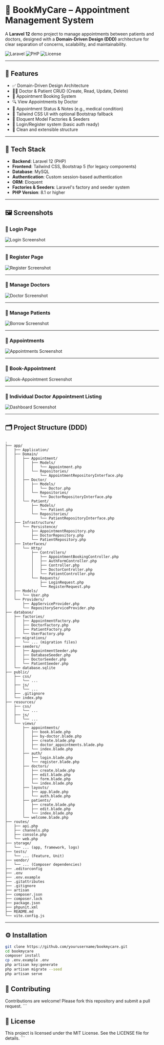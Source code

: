 # 📅 BookMyCare – Appointment Management System

A **Laravel 12** demo project to manage appointments between patients and doctors, designed with a **Domain-Driven Design (DDD)** architecture for clear separation of concerns, scalability, and maintainability.

![Laravel](https://img.shields.io/badge/Laravel-12-red.svg)
![PHP](https://img.shields.io/badge/PHP-8.2-blue.svg)
![License](https://img.shields.io/badge/license-MIT-green.svg)

---

## 🌟 Features

- ✅ Domain-Driven Design Architecture
- 👨‍⚕️ Doctor & Patient CRUD (Create, Read, Update, Delete)
- 📅 Appointment Booking System
- 🔍 View Appointments by Doctor
- 🧾 Appointment Status & Notes (e.g., medical condition)
- 🎨 Tailwind CSS UI with optional Bootstrap fallback
- 🧪 Eloquent Model Factories & Seeders
- 🔐 Login/Register system (basic auth ready)
- 🏥 Clean and extensible structure

---


## 🧱 Tech Stack

- **Backend**: Laravel 12 (PHP)
- **Frontend**: Tailwind CSS, Bootstrap 5 (for legacy components)
- **Database**: MySQL
- **Authentication**: Custom session-based authentication
- **ORM**: Eloquent
- **Factories & Seeders**: Laravel's factory and seeder system
- **PHP Version**: 8.1 or higher
---

## 🖼️ Screenshots

### 📌 Login Page

![Login Screenshot](public/images/login.png)

---

### 📌 Register Page

![Register Screenshot](public/images/register.png)

---


### 📌 Manage Doctors

![Doctor Screenshot](public/images/doctor-crud.png)

---

### 📌 Manage Patients

![Borrow Screenshot](public/images/patient-crud.png)

---

### 📌 Appointments

![Appointments Screenshot](public/images/appointments.png)

---

### 📌 Book-Appointment

![Book-Appointment Screenshot](public/images/book-appointment.png)

---

### 📌 Individual Doctor Appointment Listing

![Dashboard Screenshot](public/images/doctor-appointment.png)

---

## 🗂️ Project Structure (DDD)
```
.
├── app/
│   ├── Application/
│   ├── Domain/
│   │   ├── Appointment/
│   │   │   ├── Models/
│   │   │   │   └── Appointment.php
│   │   │   └── Repositories/
│   │   │       └── AppointmentRepositoryInterface.php
│   │   ├── Doctor/
│   │   │   ├── Models/
│   │   │   │   └── Doctor.php
│   │   │   └── Repositories/
│   │   │       └── DoctorRepositoryInterface.php
│   │   └── Patient/
│   │       ├── Models/
│   │       │   └── Patient.php
│   │       └── Repositories/
│   │           └── PatientRepositoryInterface.php
│   ├── Infrastructure/
│   │   └── Persistence/
│   │       ├── AppointmentRepository.php
│   │       ├── DoctorRepository.php
│   │       └── PatientRepository.php
│   ├── Interfaces/
│   │   └── Http/
│   │       ├── Controllers/
│   │       │   ├── AppointmentBookingController.php
│   │       │   ├── AuthFormController.php
│   │       │   ├── Controller.php
│   │       │   ├── DoctorController.php
│   │       │   └── PatientController.php
│   │       └── Requests/
│   │           ├── LoginRequest.php
│   │           └── RegisterRequest.php
│   ├── Models/
│   │   └── User.php
│   └── Providers/
│       ├── AppServiceProvider.php
│       └── RepositoryServiceProvider.php
├── database/
│   ├── factories/
│   │   ├── AppointmentFactory.php
│   │   ├── DoctorFactory.php
│   │   ├── PatientFactory.php
│   │   └── UserFactory.php
│   ├── migrations/
│   │   └── ... (migration files)
│   ├── seeders/
│   │   ├── AppointmentSeeder.php
│   │   ├── DatabaseSeeder.php
│   │   ├── DoctorSeeder.php
│   │   └── PatientSeeder.php
│   └── database.sqlite
├── public/
│   ├── css/
│   │   └── ...
│   ├── js/
│   │   └── ...
│   ├── .gitignore
│   └── index.php
├── resources/
│   ├── css/
│   │   └── ...
│   ├── js/
│   │   └── ...
│   └── views/
│       ├── appointments/
│       │   ├── book.blade.php
│       │   ├── by-doctor.blade.php
│       │   ├── create.blade.php
│       │   ├── doctor_appointments.blade.php
│       │   └── index.blade.php
│       ├── auth/
│       │   ├── login.blade.php
│       │   └── register.blade.php
│       ├── doctors/
│       │   ├── create.blade.php
│       │   ├── edit.blade.php
│       │   ├── form.blade.php
│       │   └── index.blade.php
│       ├── layouts/
│       │   ├── app.blade.php
│       │   └── auth.blade.php
│       ├── patients/
│       │   ├── create.blade.php
│       │   ├── edit.blade.php
│       │   └── index.blade.php
│       └── welcome.blade.php
├── routes/
│   ├── api.php
│   ├── channels.php
│   ├── console.php
│   └── web.php
├── storage/
│   └── ... (app, framework, logs)
├── tests/
│   └── ... (Feature, Unit)
├── vendor/
│   └── ... (Composer dependencies)
├── .editorconfig
├── .env
├── .env.example
├── .gitattributes
├── .gitignore
├── artisan
├── composer.json
├── composer.lock
├── package.json
├── phpunit.xml
├── README.md
└── vite.config.js
```



---

## ⚙️ Installation

```bash
git clone https://github.com/yourusername/bookmycare.git
cd bookmycare
composer install
cp .env.example .env
php artisan key:generate
php artisan migrate --seed
php artisan serve

```


## 🤝 Contributing
Contributions are welcome! Please fork this repository and submit a pull request.
     ```
## 📄 License
This project is licensed under the MIT License. See the LICENSE file for details.
    ```
